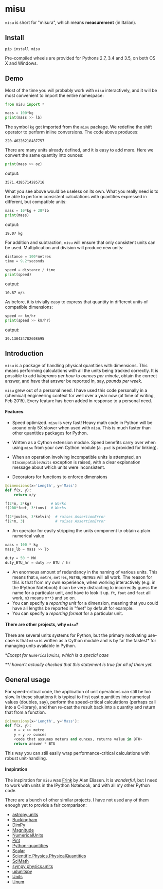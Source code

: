 misu
====

`misu` is short for "misura", 
which means **measurement** (in Italian).

Install
-------

```
pip install misu
```

Pre-compiled wheels are provided for Pythons 2.7, 3.4 and 3.5,
on both OS X and Windows.

Demo
----

Most of the time you will probably work with `misu` interactively,
and it will be most convenient to import the entire namespace:

```python
from misu import *

mass = 100*kg
print(mass >> lb)
```

The symbol `kg` got imported from the `misu` package. We redefine
the shift operator to perform inline conversions. The code above
produces:

```
220.46226218487757
```

There are many units already defined, and it is easy to add more.
Here we convert the same quantity into ounces:

```python
print(mass >> oz)
```

output:

```
3571.4285714285716
```

What you see above would be useless on its own. What you really
need is to be able to perform consistent calculations with
quantities expressed in different, but compatible units:


```python
mass = 10*kg + 20*lb
print(mass)
```

output:

```
19.07 kg
```

For addition and subtraction, `misu` will ensure that only
consistent units can be used.  Multiplication and division
will produce new units:

```python
distance = 100*metres
time = 9.2*seconds
​
speed = distance / time
print(speed)
```

output:

```
10.87 m/s
```

As before, it is trivially easy to express that quantity in
different units of compatible dimensions:

```python
speed >> km/hr
print(speed >> km/hr)
```

output:

```
39.130434782608695
```

Introduction
------------

`misu` is a package of handling physical quantities
with dimensions. This means performing calculations
with all the units being tracked correctly. It is 
possible to add *kilograms per hour* to 
*ounces per minute*, obtain the correct answer, and 
have that answer be reported in, say, *pounds per 
week*.

`misu` grew out of a personal need. I have used this code
personally in a (chemical) engineering context for
well over a year now (at time of writing, Feb 2015).
Every feature has been added in response to a personal need.

#### Features

- Speed optimized. `misu` is very fast! Heavy math code in Python
  will be around only 5X slower when used with `misu`. This is
  much faster than other quantities packages for Python.

- Written as a Cython extension module.
 Speed benefits carry over when using
`misu` from your own Cython module (a `.pxd` is 
provided for linking).

- When an operation involving incompatible units is attempted,
  an `EIncompatibleUnits` exception is raised, with a clear
  explanation message about which units were inconsistent.

- Decorators for functions to enforce dimensions

```python
@dimensions(x='Length', y='Mass')
def f(x, y):
    return x/y

f(2*m, 3*kg)         # Works
f(200*feet, 3*tons)  # Works

f(2*joules, 3*kelvin)  # raises AssertionError
f(2*m, 3)              # raises AssertionError
```
- An operator for easily stripping the units 
component to obtain a plain numerical value

```python
mass = 100 * kg
mass_lb = mass >> lb

duty = 50 * MW
duty_BTU_hr = duty >> BTU / hr
```

- An enormous amount of redundancy in the naming
of various units. This means that `m`, `metre`, 
`metres`, `METRE`, `METRES` will all work.
 The reason for this is that
from my own experience, when working interactively
(e.g. in the IPython Notebook) it can be very
distracting to incorrectly guess the name for a
particular unit, and have to look it up. `ft`, 
`foot` and `feet` all work, `m3` means `m**3` and
so on.
- You can specify a *reporting unit* for a dimension, 
meaning that you could have all lengths be reported
in "feet" by default for example.
- You can specify a *reporting format* for a particular
unit.

#### There are other projects, why `misu`?

There are several units systems for Python, but the primary motivating use-case is that `misu` is
written as a Cython module and is by far the fastest*
for managing units available in Python. 

\**Except for `NumericalUnits`, which is a special case*

\*\**I haven't actually checked that this statement is true for all of them yet.*

General usage
-------------

For speed-critical code, the application of unit operations can still be too slow.
In these situations it is typical to first cast quantities into numerical values
(doubles, say), perform the speed-critical calculations (perhaps call into a 
C-library), and then re-cast the result back into a quantity and return that from
a function.

```python
@dimensions(x='Length', y='Mass'):
def f(x, y):
    x = x >> metre
    y = y >> ounces
    <code that assumes meters and ounces, returns value in BTU>
    return answer * BTU 

```

This way you can still easily wrap performance-critical calculations with 
robust unit-handling.

#### Inspiration

The inspiration for `misu` was [Frink](http://futureboy.us/frinkdocs/)
by Alan Eliasen. It is *wonderful*, but I need to work
with units in the IPython Notebook, and with all my
other Python code.

There are a bunch of other similar projects. I have not used any
of them enough yet to provide a fair comparison:

- [astropy.units](http://astropy.readthedocs.org/en/latest/units/)
- [Buckingham](http://code.google.com/p/buckingham/)
- [DimPy](http://www.inference.phy.cam.ac.uk/db410/)
- [Magnitude](http://juanreyero.com/open/magnitude/)
- [NumericalUnits](https://pypi.python.org/pypi/numericalunits)
- [Pint](http://pint.readthedocs.org/)
- [Python-quantities](https://pypi.python.org/pypi/quantities)
- [Scalar](http://russp.us/scalar-guide.htm)
- [Scientific.Physics.PhysicalQuantities](http://dirac.cnrs-orleans.fr/ScientificPython/ScientificPythonManual/Scientific.Physics.PhysicalQuantities-module.html)
- [SciMath](http://scimath.readthedocs.org/en/latest/units/intro.html)
- [sympy.physics.units](http://docs.sympy.org/dev/modules/physics/units.html)
- [udunitspy](https://github.com/blazetopher/udunitspy)
- [Units](https://bitbucket.org/adonohue/units/)
- [Unum](https://bitbucket.org/kiv/unum/)


